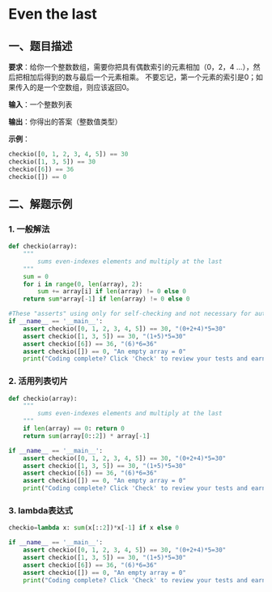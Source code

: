 # Even the last

## 一、题目描述

**要求**：给你一个整数数组，需要你把具有偶数索引的元素相加（0，2，4 ...），然后把相加后得到的数与最后一个元素相乘。 不要忘记，第一个元素的索引是0；如果传入的是一个空数组，则应该返回0。

**输入**：一个整数列表

**输出**：你得出的答案（整数值类型）

**示例**：

```python
checkio([0, 1, 2, 3, 4, 5]) == 30
checkio([1, 3, 5]) == 30
checkio([6]) == 36
checkio([]) == 0
```


## 二、解题示例

### 1. 一般解法

```python
def checkio(array):
    """
        sums even-indexes elements and multiply at the last
    """
    sum = 0
    for i in range(0, len(array), 2):
        sum += array[i] if len(array) != 0 else 0
    return sum*array[-1] if len(array) != 0 else 0

#These "asserts" using only for self-checking and not necessary for auto-testing
if __name__ == '__main__':
    assert checkio([0, 1, 2, 3, 4, 5]) == 30, "(0+2+4)*5=30"
    assert checkio([1, 3, 5]) == 30, "(1+5)*5=30"
    assert checkio([6]) == 36, "(6)*6=36"
    assert checkio([]) == 0, "An empty array = 0"
    print("Coding complete? Click 'Check' to review your tests and earn cool rewards!")
```


### 2. 活用列表切片

```python
def checkio(array):
    """
        sums even-indexes elements and multiply at the last
    """
    if len(array) == 0: return 0
    return sum(array[0::2]) * array[-1]

if __name__ == '__main__':
    assert checkio([0, 1, 2, 3, 4, 5]) == 30, "(0+2+4)*5=30"
    assert checkio([1, 3, 5]) == 30, "(1+5)*5=30"
    assert checkio([6]) == 36, "(6)*6=36"
    assert checkio([]) == 0, "An empty array = 0"
    print("Coding complete? Click 'Check' to review your tests and earn cool rewards!")
```


### 3. lambda表达式

```python
checkio=lambda x: sum(x[::2])*x[-1] if x else 0

if __name__ == '__main__':
    assert checkio([0, 1, 2, 3, 4, 5]) == 30, "(0+2+4)*5=30"
    assert checkio([1, 3, 5]) == 30, "(1+5)*5=30"
    assert checkio([6]) == 36, "(6)*6=36"
    assert checkio([]) == 0, "An empty array = 0"
    print("Coding complete? Click 'Check' to review your tests and earn cool rewards!")
```